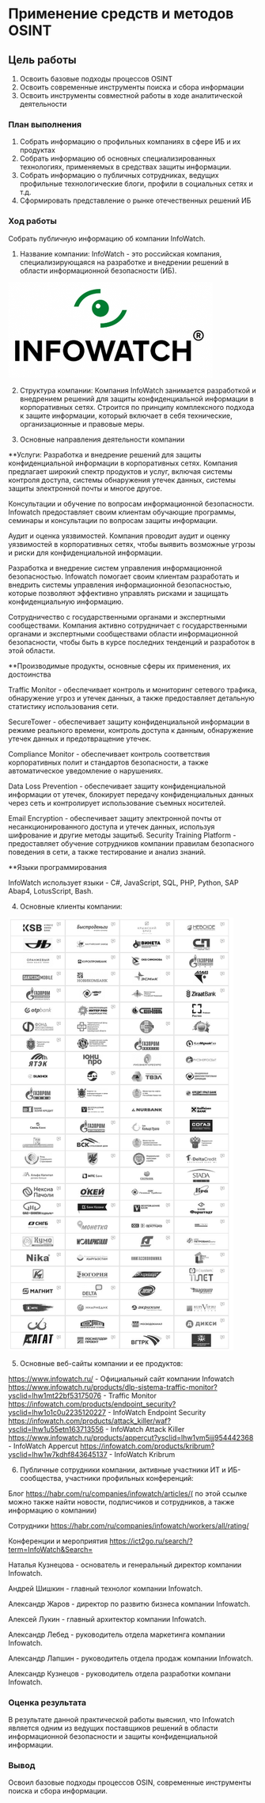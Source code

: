 # Применение средств и методов OSINT

## Цель работы

1. Освоить базовые подходы процессов OSINT
2. Освоить современные инструменты поиска и сбора информации
3. Освоить инструменты совместной работы в ходе аналитической деятельности

### План выполнения

1. Собрать информацию о профильных компаниях в сфере ИБ и их продуктах
2. Собрать информацию об основных специализированных технологиях, применяемых в средствах защиты информации.
3. Собрать информацию о публичных сотрудниках, ведущих профильные технологические блоги, профили в социальных сетях и т.д.
4. Сформировать представление о рынке отечественных решений ИБ

### Ход работы

Собрать публичную информацию об компании InfoWatch.

1. Название компании:
  InfoWatch - это российская компания, специализирующаяся на разработке и внедрении решений в области информационной безопасности (ИБ). 

![](skrin/1.png)

2. Структура компании:
Компания InfoWatch занимается разработкой и внедрением решений для защиты конфиденциальной информации в корпоративных сетях. Строится по принципу комплексного подхода к защите информации, который включает в себя технические, организационные и правовые меры.

3. Основные направления деятельности компании

**Услуги: 
Разработка и внедрение решений для защиты конфиденциальной информации в корпоративных сетях. Компания предлагает широкий спектр продуктов и услуг, включая системы контроля доступа, системы обнаружения утечек данных, системы защиты электронной почты и многое другое.

Консультации и обучение по вопросам информационной безопасности. Infowatch предоставляет своим клиентам обучающие программы, семинары и консультации по вопросам защиты информации.

Аудит и оценка уязвимостей. Компания проводит аудит и оценку уязвимостей в корпоративных сетях, чтобы выявить возможные угрозы и риски для конфиденциальной информации.

Разработка и внедрение систем управления информационной безопасностью. Infowatch помогает своим клиентам разработать и внедрить системы управления информационной безопасностью, которые позволяют эффективно управлять рисками и защищать конфиденциальную информацию.

Сотрудничество с государственными органами и экспертными сообществами. Компания активно сотрудничает с государственными органами и экспертными сообществами области информационной безопасности, чтобы быть в курсе последних тенденций и разработок в этой области.

**Производимые продукты, основные сферы их применения, их достоинства

Traffic Monitor - обеспечивает контроль и мониторинг сетевого трафика, обнаружение угроз и утечек данных, а также предоставляет детальную статистику использования сети.

SecureTower - обеспечивает защиту конфиденциальной информации в режиме реального времени, контроль доступа к данным, обнаружение утечек данных и предотвращение утечек.

Compliance Monitor - обеспечивает контроль соответствия корпоративных полит и стандартов безопасности, а также автоматическое уведомление о нарушениях.

Data Loss Prevention - обеспечивает защиту конфиденциальной информации от утечек, блокирует передачу конфиденциальных данных через сеть и контролирует использование съемных носителей.

Email Encryption - обеспечивает защиту электронной почты от несанкционированного доступа и утечек данных, используя шифрование и другие методы защиты6. Security Training Platform - предоставляет обучение сотрудников компании правилам безопасного поведения в сети, а также тестирование и анализ знаний.

**Языки программирования

InfoWatch использует языки -  C#, JavaScript, SQL, PHP, Python, SAP Abap4, LotusScript, 
Bash.

4. Основные клиенты компании:

![](skrin/2.png)

5. Основные веб-сайты компании и ее продуктов:

https://www.infowatch.ru/ - Официальный сайт компании Infowatch
https://www.infowatch.ru/products/dlp-sistema-traffic-monitor?ysclid=lhw1mt22bf53175076 - Traffic Monitor
https://infowatch.com/products/endpoint_security?ysclid=lhw1o1c0u2235120227 - InfoWatch Endpoint Security
https://infowatch.com/products/attack_killer/waf?ysclid=lhw1u55etn163713556 - InfoWatch Attack Killer
https://www.infowatch.ru/products/appercut?ysclid=lhw1vm5ijj954442368 - InfoWatch Appercut
https://infowatch.com/products/kribrum?ysclid=lhw1w7kdhf843645137 - InfoWatch Kribrum

6. Публичные сотрудники компании, активные участники ИТ и ИБ-сообщества, участники профильных конференций:

Блог https://habr.com/ru/companies/infowatch/articles/( по этой ссылке можно также найти новости, подписчиков и сотрудников, а также информацию о компании)

Сотрудники https://habr.com/ru/companies/infowatch/workers/all/rating/

Конференции и мероприятия https://ict2go.ru/search/?term=InfoWatch&Search=

Наталья Кузнецова - основатель и генеральный директор компании Infowatch.

Андрей Шишкин - главный технолог компании Infowatch.

Александр Жаров - директор по развитю бизнеса компании Infowatch.

Алексей Лукин - главный архитектор компании Infowatch.

Александр Лебед - руководитель отдела маркетинга компании Infowatch.

Александр Лапшин - руководитель отдела продаж компании Infowatch.

Александр Кузнецов - руководитель отдела разработки компани Infowatch.

### Оценка результата

В результате данной практической работы выяснил, что Infowatch является одним из ведущих поставщиков решений в области информационной безопасности и защиты конфиденциальной информации.

### Вывод

Освоил базовые подходы процессов OSIN, современные инструменты поиска и сбора информации.
